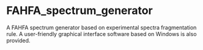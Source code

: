 # FAHFA_spectrum_generator
A FAHFA spectrum generator based on experimental spectra fragmentation rule. A user-friendly graphical interface software based on Windows is also provided. 
